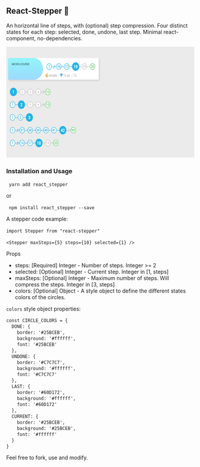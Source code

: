 ## React-Stepper 🍭

An horizontal line of steps, with (optional) step compression. Four distinct states for each step:
selected, done, undone, last step. Minimal react-component, no-dependencies.

<img src="./demo1.png" width="600" height="296">

### Installation and Usage

` yarn add react_stepper`

or

` npm install react_stepper --save`

A stepper code example:

` import Stepper from "react-stepper" `


`<Stepper maxSteps={5} steps={10} selected={1} /> `


Props

* steps: [Required] Integer - Number of steps. Integer >= 2
* selected: [Optional] Integer - Current step. Integer in [1, steps]
* maxSteps: [Optional] Integer - Maximum number of steps. Will compress the steps. Integer in [3, steps]
* colors: [Optional] Object - A style object to define the different states colors of the circles.

`colors` style object properties:

```
const CIRCLE_COLORS = {
  DONE: {
    border: '#25BCEB',
    background: '#ffffff',
    font: '#25BCEB'
  },
  UNDONE: {
    border: '#C7C7C7',
    background: '#ffffff',
    font: '#C7C7C7'
  },
  LAST: {
    border: '#60D172',
    background: '#ffffff',
    font: '#60D172'
  },
  CURRENT: {
    border: '#25BCEB',
    background: '#25BCEB',
    font: '#ffffff'
  }
}
```

Feel free to fork, use and modify.
